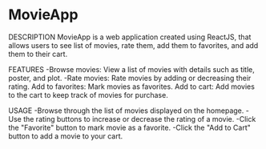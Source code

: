 # MovieApp

DESCRIPTION
MovieApp is a web application created using ReactJS, that allows users to see list of movies, rate them, add them to favorites, and add them to their cart.

FEATURES
-Browse movies: View a list of movies with details such as title, poster, and plot.
-Rate movies: Rate movies by adding or decreasing their rating.
Add to favorites: Mark movies as favorites.
Add to cart: Add movies to the cart to keep track of movies for purchase.

USAGE
-Browse through the list of movies displayed on the homepage.
-Use the rating buttons to increase or decrease the rating of a movie.
-Click the "Favorite" button to mark movie as a favorite.
-Click the "Add to Cart" button to add a movie to your cart.
